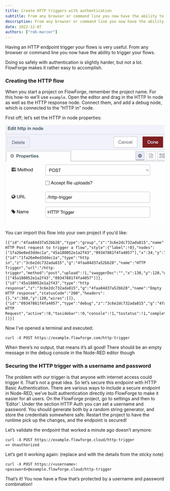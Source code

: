 ```yaml
---
title: Create HTTP triggers with authentication
subtitle: From any browser or command line you now have the ability to securely trigger your flows
description: From any browser or command line you now have the ability to securely trigger your flows
date: 2022-12-07
authors: ["rob-marcer"]
---
```



Having an HTTP endpoint trigger your flows is very useful. From any browser or command line you now have the ability to trigger your flows.
<!--more-->
Doing so safely with authentication is slightly harder, but not a lot. FlowForge makes it rather easy to accomplish.

### Creating the HTTP flow

When you start a project on FlowForge, remember the project name. For this how-to we’ll use `example`. Open the editor and drag in the HTTP In node as well as the HTTP response node. Connect them, and add a debug node, which is connected to the “HTTP in” node.

First off; let’s set the HTTP in node properties:

![Shows the UI to edit the node's properties](./images/edit-http-node.png)

You can import this flow into your own project if you’d like:

```
[{"id":"4faa84d37a52bb28","type":"group","z":"3c6e2dc732ada815","name":"Allow HTTP Post request to trigger a flow","style":{"label":!0},"nodes":["1fa26e0ed3ddec1a","45a180052e1a2f43","09347881f4fa4057"],"x":34,"y":79,"w":472,"h":122},{"id":"1fa26e0ed3ddec1a","type":"http in","z":"3c6e2dc732ada815","g":"4faa84d37a52bb28","name":"HTTP Trigger","url":"/http-trigger","method":"post","upload":!1,"swaggerDoc":"","x":130,"y":120,"wires":[["45a180052e1a2f43","09347881f4fa4057"]]},{"id":"45a180052e1a2f43","type":"http response","z":"3c6e2dc732ada815","g":"4faa84d37a52bb28","name":"Empty HTTP response","statusCode":"200","headers":{},"x":360,"y":120,"wires":[]},{"id":"09347881f4fa4057","type":"debug","z":"3c6e2dc732ada815","g":"4faa84d37a52bb28","name":"Print HTTP Request","active":!0,"tosidebar":!0,"console":!1,"tostatus":!1,"complete":"payload","targetType":"msg","statusVal":"","statusType":"auto","x":360,"y":160,"wires":[]}]
```

Now I’ve opened a terminal and executed:

```
curl -X POST https://example.flowforge.com/http-trigger
```
When there’s no output, that means it’s all good! There should be an empty message in the debug console in the Node-RED editor though

### Securing the HTTP trigger with a username and password

The problem with our trigger is that anyone with internet access could trigger it. That’s not a great idea. So let’s secure this endpoint with HTTP Basic Authentication. There are various ways to include a secure endpoint in Node-RED, we’ve built authentication directly into FlowForge to make it easier for all users. On the FlowForge project, go to settings and then to ‘Editor’. Under the section HTTP Auth you can set a username and password. You should generate both by a random string generator, and store the credentials somewhere safe.  Restart the project to have the runtime pick up the changes, and the endpoint is secured!

Let’s validate the endpoint that worked a minute ago doesn’t anymore:

```
curl -X POST https://example.flowforge.cloud/http-trigger
=> Unauthorized
```

Let’s get it working again: (replace <username> and <password> with the details from the sticky note)

```
curl -X POST https://<username>:<password>@example.flowforge.cloud/http-trigger
```

That’s it! You now have a flow that’s protected by a username and password combination!
